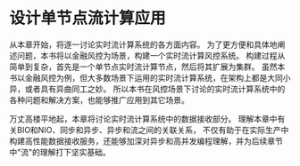 # 设计单节点流计算应用

从本章开始，将逐一讨论实时流计算系统的各方面内容。
为了更方便和具体地阐述问题，本书将以金融风控为场景，构建一个实时流计算风控系统。
构建过程从简单到复杂，首先是一个单节点实时流计算节点，然后将其扩展为集群。
虽然本书以金融风控为例，但大多数场景下运用的实时流计算系统，在架构上都是大同小异，或者具有异曲同工之妙。
所以本书在风控场景下讨论的实时流计算系统中的各种问题和解决方案，也能够推广应用到其它场景。

万丈高楼平地起，本章将讨论实时流计算系统中的数据接收部分。
理解本章中有关BIO和NIO、同步和异步、异步和流之间的关联关系，
不仅有助于在实际生产中构建高性能数据接收服务，还能够加深对异步和高并发编程理解，并为后续章节中"流"的理解打下坚实基础。
